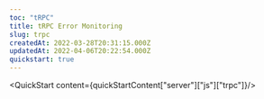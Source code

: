 ```yaml
---
toc: "tRPC"
title: tRPC Error Monitoring
slug: trpc
createdAt: 2022-03-28T20:31:15.000Z
updatedAt: 2022-04-06T20:22:54.000Z
quickstart: true
---
```


<QuickStart content={quickStartContent["server"]["js"]["trpc"]}/>
